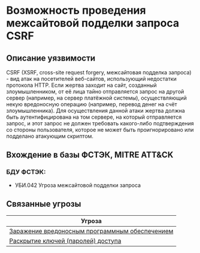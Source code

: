 # Возможность проведения межсайтовой подделки запроса CSRF

## Описание уязвимости
CSRF (XSRF, cross-site request forgery, межсайтовая подделка запроса) - вид атак на посетителей веб-сайтов, использующий недостатки протокола HTTP. Если жертва заходит на сайт, созданный злоумышленником, от её лица тайно отправляется запрос на другой сервер (например, на сервер платёжной системы), осуществляющий некую вредоносную операцию (например, перевод денег на счёт злоумышленника). Для осуществления данной атаки жертва должна быть аутентифицирована на том сервере, на который отправляется запрос, и этот запрос не должен требовать какого-либо подтверждения со стороны пользователя, которое не может быть проигнорировано или подделано атакующим скриптом.

## Вхождение в базы ФСТЭК, MITRE ATT&CK
### БДУ ФСТЭК:
+ УБИ.042 Угроза межсайтовой подделки запроса

## Связанные угрозы
|Угроза|
|-|
|[Заражение вредоносным программным обеспечением](/vkr/threats/page20)|
|[Раскрытие ключей (паролей) доступа](/vkr/threats/page2)|